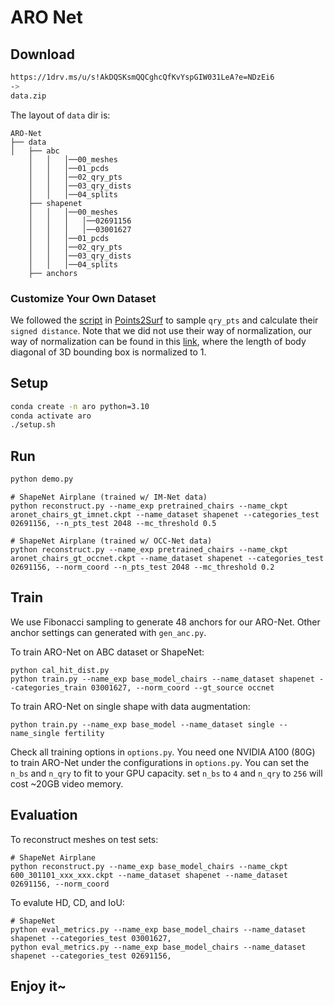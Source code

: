 # ARO Net

## Download

```bash
https://1drv.ms/u/s!AkDQSKsmQQCghcQfKvYspGIW031LeA?e=NDzEi6
->
data.zip
```

The layout of ``data`` dir is: 

```
ARO-Net
├── data
│   ├── abc
    │   │   │──00_meshes
    │   │   │──01_pcds
    │   │   │──02_qry_pts
    │   │   │──03_qry_dists
    │   │   │──04_splits
    ├── shapenet
    │   │   │──00_meshes
    │   │   │   │──02691156
    │   │   │   │──03001627
    │   │   │──01_pcds
    │   │   │──02_qry_pts
    │   │   │──03_qry_dists
    │   │   │──04_splits
    ├── anchors
```

### Customize Your Own Dataset

We followed the [script](https://github.com/ErlerPhilipp/points2surf/blob/2af6e0facf58422ed12e0c676c70199cd0dfbb43/make_dataset.py#L406C24-L406C46) in [Points2Surf](https://github.com/ErlerPhilipp/points2surf) to sample `qry_pts` and calculate their `signed distance`. Note that we did not use their way of normalization, our way of normalization can be found in this [link](https://github.com/yizhiwang96/ARO-Net/blob/main/data_processing/norm_and_sample_mesh.py), where the length of body diagonal of 3D bounding box is normalized to 1.

## Setup

```bash
conda create -n aro python=3.10
conda activate aro
./setup.sh
```

## Run

```bash
python demo.py
```

```
# ShapeNet Airplane (trained w/ IM-Net data)
python reconstruct.py --name_exp pretrained_chairs --name_ckpt aronet_chairs_gt_imnet.ckpt --name_dataset shapenet --categories_test 02691156, --n_pts_test 2048 --mc_threshold 0.5

# ShapeNet Airplane (trained w/ OCC-Net data)
python reconstruct.py --name_exp pretrained_chairs --name_ckpt aronet_chairs_gt_occnet.ckpt --name_dataset shapenet --categories_test 02691156, --norm_coord --n_pts_test 2048 --mc_threshold 0.2
```

## Train

We use Fibonacci sampling to generate 48 anchors for our ARO-Net. Other anchor settings can generated with `gen_anc.py`.

To train ARO-Net on ABC dataset or ShapeNet:
```
python cal_hit_dist.py
python train.py --name_exp base_model_chairs --name_dataset shapenet --categories_train 03001627, --norm_coord --gt_source occnet
```
To train ARO-Net on single shape with data augmentation:
```
python train.py --name_exp base_model --name_dataset single --name_single fertility
```

Check all training options in `options.py`. You need one NVIDIA A100 (80G) to train ARO-Net under the configurations in `options.py`. You can set the `n_bs` and `n_qry` to fit to your GPU capacity. set `n_bs` to `4` and `n_qry` to `256` will cost ~20GB video memory.

## Evaluation

To reconstruct meshes on test sets:
```
# ShapeNet Airplane
python reconstruct.py --name_exp base_model_chairs --name_ckpt 600_301101_xxx_xxx.ckpt --name_dataset shapenet --name_dataset 02691156, --norm_coord
```

To evalute HD, CD, and IoU:
```
# ShapeNet
python eval_metrics.py --name_exp base_model_chairs --name_dataset shapenet --categories_test 03001627,
python eval_metrics.py --name_exp base_model_chairs --name_dataset shapenet --categories_test 02691156,
```

## Enjoy it~
